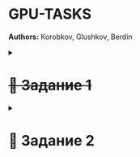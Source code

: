 # GPU-TASKS  

**Authors:** Korobkov, Glushkov, Berdin  


<details>
<summary>  <h1> <s> 📌 Задание 1 </s> </h1>   </summary>
  
### ✅ Часть 1  
Реализовать класс Matrix (см. рис. 1), который представляет собой фасад,
объединяющий:
- агрегацию с классом Data через std::shared_ptr (для разделения
данных между матрицами);
- композицию с классом MatrixView (каждый экземпляр Matrix имеет
собственное представление);
- единый упрощённый интерфейс для работы с матрицами.

Для представления чисел использовать тип **`float`**.  

---

### ✅ Часть 2  
Добавить в программу функциональность:  
- **Сравнение по времени выполнения**  
  - GPU: использовать события CUDA (**`cudaEvent_t`**)  
  - CPU: использовать таймеры высокого разрешения (**`CLOCK_PROCESS_CPUTIME_ID`** или `std::chrono::high_resolution_clock`)  
- **Сравнение результатов вычислений**  
  - метрика: модуль разности значений  
  - если результат векторный → применить метрику к каждой паре и взять **максимум**  

---

### ✅ Часть 3  
Провести вычислительный эксперимент:  
- построить **графики вычислительных сложностей** двух реализаций (CPU vs GPU)  
- выполнить анализ и интерпретацию результатов  

---

### ✅ Часть 4  
Подготовить **отчёт**, который должен содержать:  
1. Исходный код программы  
2. Названия используемых **GPU** и **CPU**  
3. Графики вычислительных сложностей  
4. Описание полученных графиков  

---

### ✅ Часть 5  
Ответить на вопросы о работе программы и её исходном коде.  

---

</details>

<details> 

<summary>  <h1> 📌 Задание 2 </h1>   </summary>

</details>
